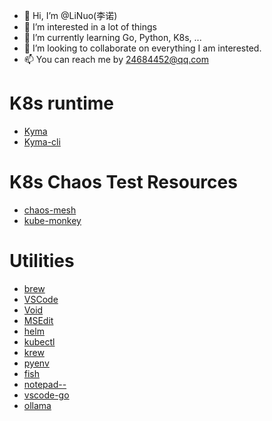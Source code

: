 - 👋 Hi, I’m @LiNuo(李诺)
- 👀 I’m interested in a lot of things
- 🌱 I’m currently learning Go, Python, K8s, ...
- 💞️ I’m looking to collaborate on everything I am interested.
- 📫 You can reach me by 24684452@qq.com


<!---
LiNuo0/LiNuo0 is a ✨ special ✨ repository because its `README.md` (this file) appears on your GitHub profile.
You can click the Preview link to take a look at your changes.
--->

# K8s runtime
- [Kyma](https://github.com/kyma-project/kyma)
- [Kyma-cli](https://github.com/kyma-project/cli)

# K8s Chaos Test Resources
- [chaos-mesh](https://github.com/chaos-mesh/chaos-mesh)
- [kube-monkey](https://github.com/asobti/kube-monkey)

# Utilities
- [brew](https://github.com/Homebrew/brew)
- [VSCode](https://github.com/microsoft/vscode)
- [Void](https://github.com/voideditor/void)
- [MSEdit](https://github.com/microsoft/edit)
- [helm](https://github.com/helm/helm)
- [kubectl](https://github.com/kubernetes/kubectl)
- [krew](https://github.com/kubernetes-sigs/krew)
- [pyenv](https://github.com/pyenv/pyenv)
- [fish](https://github.com/fish-shell/fish-shell)
- [notepad--](https://github.com/cxasm/notepad--)
- [vscode-go](https://github.com/golang/vscode-go)
- [ollama](https://github.com/ollama/ollama)
